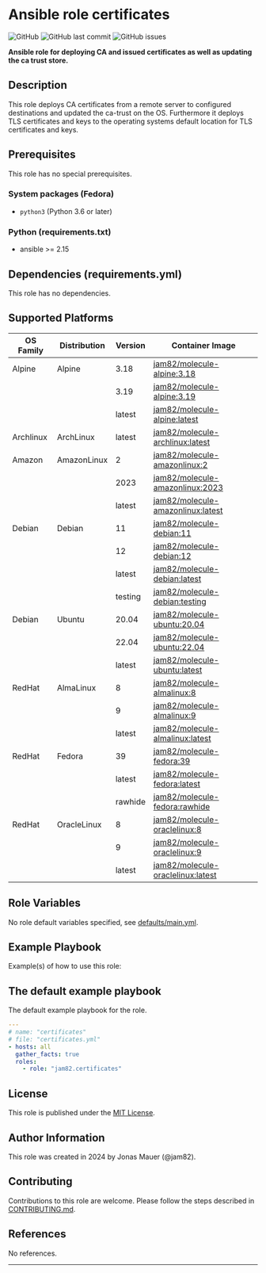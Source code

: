 # Ansible role certificates

![GitHub](https://img.shields.io/github/license/jam82/ansible-role-certificates) ![GitHub last commit](https://img.shields.io/github/last-commit/jam82/ansible-role-certificates) ![GitHub issues](https://img.shields.io/github/issues-raw/jam82/ansible-role-certificates)

**Ansible role for deploying CA and issued certificates as well as updating the ca trust store.**

## Description

This role deploys CA certificates from a remote server to configured
destinations and updated the ca-trust on the OS. Furthermore it deploys
TLS certificates and keys to the operating systems default location for
TLS certificates and keys.

## Prerequisites

This role has no special prerequisites.

### System packages (Fedora)

- `python3` (Python 3.6 or later)

### Python (requirements.txt)

- ansible >= 2.15

## Dependencies (requirements.yml)

This role has no dependencies.

## Supported Platforms

| OS Family | Distribution | Version | Container Image |
|-----------|--------------|---------|-----------------|
| Alpine | Alpine | 3.18 | [jam82/molecule-alpine:3.18]( https://hub.docker.com/r/jam82/molecule-alpine ) |
| | | 3.19 | [jam82/molecule-alpine:3.19]( https://hub.docker.com/r/jam82/molecule-alpine ) |
| | | latest | [jam82/molecule-alpine:latest]( https://hub.docker.com/r/jam82/molecule-alpine ) |
| Archlinux | ArchLinux | latest | [jam82/molecule-archlinux:latest]( https://hub.docker.com/r/jam82/molecule-archlinux ) |
| Amazon | AmazonLinux | 2 | [jam82/molecule-amazonlinux:2]( https://hub.docker.com/r/jam82/molecule-amazonlinux ) |
| | | 2023 | [jam82/molecule-amazonlinux:2023]( https://hub.docker.com/r/jam82/molecule-amazonlinux ) |
| | | latest | [jam82/molecule-amazonlinux:latest]( https://hub.docker.com/r/jam82/molecule-amazonlinux ) |
| Debian | Debian | 11 | [jam82/molecule-debian:11]( https://hub.docker.com/r/jam82/molecule-debian ) |
| | | 12 | [jam82/molecule-debian:12]( https://hub.docker.com/r/jam82/molecule-debian ) |
| | | latest | [jam82/molecule-debian:latest]( https://hub.docker.com/r/jam82/molecule-debian ) |
| | | testing | [jam82/molecule-debian:testing]( https://hub.docker.com/r/jam82/molecule-debian ) |
| Debian | Ubuntu | 20.04 | [jam82/molecule-ubuntu:20.04]( https://hub.docker.com/r/jam82/molecule-ubuntu ) |
| | | 22.04 | [jam82/molecule-ubuntu:22.04]( https://hub.docker.com/r/jam82/molecule-ubuntu ) |
| | | latest | [jam82/molecule-ubuntu:latest]( https://hub.docker.com/r/jam82/molecule-ubuntu ) |
| RedHat | AlmaLinux | 8 | [jam82/molecule-almalinux:8]( https://hub.docker.com/r/jam82/molecule-almalinux ) |
| | | 9 | [jam82/molecule-almalinux:9]( https://hub.docker.com/r/jam82/molecule-almalinux ) |
| | | latest | [jam82/molecule-almalinux:latest]( https://hub.docker.com/r/jam82/molecule-almalinux ) |
| RedHat | Fedora | 39 | [jam82/molecule-fedora:39]( https://hub.docker.com/r/jam82/molecule-fedora ) |
| | | latest | [jam82/molecule-fedora:latest]( https://hub.docker.com/r/jam82/molecule-fedora ) |
| | | rawhide | [jam82/molecule-fedora:rawhide]( https://hub.docker.com/r/jam82/molecule-fedora ) |
| RedHat | OracleLinux | 8 | [jam82/molecule-oraclelinux:8]( https://hub.docker.com/r/jam82/molecule-oraclelinux ) |
| | | 9 | [jam82/molecule-oraclelinux:9]( https://hub.docker.com/r/jam82/molecule-oraclelinux ) |
| | | latest | [jam82/molecule-oraclelinux:latest]( https://hub.docker.com/r/jam82/molecule-oraclelinux ) |

## Role Variables

No role default variables specified, see [defaults/main.yml](defaults/main.yml).

## Example Playbook

Example(s) of how to use this role:

## The default example playbook

The default example playbook for the role.

```yaml
---
# name: "certificates"
# file: "certificates.yml"
- hosts: all
  gather_facts: true
  roles:
    - role: "jam82.certificates"

```

## License

This role is published under the [MIT License](LICENSE).

## Author Information

This role was created in 2024 by Jonas Mauer (@jam82).

## Contributing

Contributions to this role are welcome.
Please follow the steps described in [CONTRIBUTING.md](CONTRIBUTING.md).

## References

No references.

---
